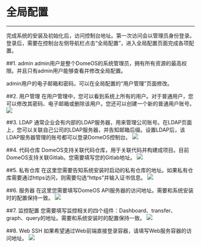 # 全局配置
---
完成系统的安装及初始化后，访问控制台地址。第一次访问会以管理员身份登录。登录后，需要在控制台左侧导航栏点击“全局配置”，进入全局配置页面完成各项配置。

##1. admin
admin用户是整个DomeOS的系统管理员，拥有所有资源的最高权限。并且只有admin用户能够查看并修改全局配置。

admin用户的电子邮箱和密码，可以在全局配置的“用户管理”页面修改。

##2. 用户管理
在用户管理中，您可以看到系统上所有的用户。对于普通用户，您可以修改其密码、电子邮箱或删除该用户。您还可以创建一个新的普通用户账号。
![](http://881471b33d4f9.cdn.sohucs.com/q_mini/newproject1.jpg)

##3. LDAP
通常企业会有内部的LDAP服务器，用来管理公司账号。在LDAP页面上，您可以关联自己公司的LDAP服务器，并告知邮箱后缀。设置LDAP后，该LDAP服务器管理的账号都可以登录DomeOS控制台。
![](http://881471b33d4f9.cdn.sohucs.com/q_mini/newproject2.jpg)

##4. 代码仓库
DomeOS支持关联代码仓库，用于关联代码并构建成项目。目前DomeOS支持关联Gitlab。您需要填写您的Gitlab地址。
![](http://881471b33d4f9.cdn.sohucs.com/q_mini/newproject3.jpg)

##5. 私有仓库
在这里您需要告知系统安装时启动的私有仓库的地址。如果私有仓库需要通过https访问，则需要勾选“https”并输入证书信息。
![](http://881471b33d4f9.cdn.sohucs.com/q_mini/newproject4.jpg)

##6. 服务器
在这里您需要填写DomeOS API服务器的访问地址。需要和系统安装时的配置保持一致。
![](http://881471b33d4f9.cdn.sohucs.com/q_mini/newproject5.jpg)

##7. 监控配置
您需要填写监控相关的四个组件：Dashboard、transfer、graph、query的地址。需要和系统安装时的配置保持一致。
![](http://881471b33d4f9.cdn.sohucs.com/q_mini/newproject6.jpg)

##8. Web SSH
如果希望通过Web前端直接登录容器，请填写Web服务容器的访问地址。
![](http://881471b33d4f9.cdn.sohucs.com/q_mini/newproject7.jpg)


